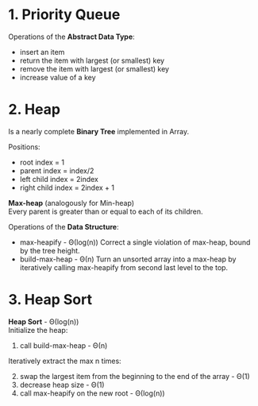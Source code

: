 # 1. Priority Queue
Operations of the **Abstract Data Type**:  
* insert an item
* return the item with largest (or smallest) key
* remove the item with largest (or smallest) key
* increase value of a key

# 2. Heap 
Is a nearly complete **Binary Tree** implemented in Array.

Positions:
* root index = 1  
* parent index = index/2  
* left child index = 2index  
* right child index = 2index + 1  

**Max-heap** (analogously for Min-heap)  
Every parent is greater than or equal to each of its children.

Operations of the **Data Structure**:
* max-heapify - Θ(log(n))
Correct a single violation of max-heap, bound by the tree height.
* build-max-heap - Θ(n)
Turn an unsorted array into a max-heap by iteratively calling max-heapify from second last level to the top.

# 3. Heap Sort 
**Heap Sort** - Θ(log(n))  
Initialize the heap:
1. call build-max-heap - Θ(n)

Iteratively extract the max n times:

2. swap the largest item from the beginning to the end of the array - Θ(1)
3. decrease heap size - Θ(1)
4. call max-heapify on the new root - Θ(log(n))  
